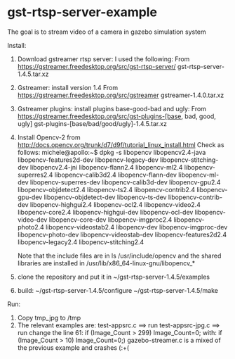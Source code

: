 # gst-rtsp-server-example
The goal is to stream video of a camera in gazebo simulation system

Install:

1. Download gstreamer rtsp server: I used the following:
      From https://gstreamer.freedesktop.org/src/gst-rtsp-server/
      gst-rtsp-server-1.4.5.tar.xz
2. Gstreamer: install version 1.4
      From https://gstreamer.freedesktop.org/src/gstreamer
      gstreamer-1.4.0.tar.xz
3. Gstreamer plugins: install plugins base-good-bad and ugly:
      From https://gstreamer.freedesktop.org/src/gst-plugins-[base, bad, good, ugly]
      gst-plugins-[base/bad/good/ugly]-1.4.5.tar.xz
4. Install Opencv-2 from http://docs.opencv.org/trunk/d7/d9f/tutorial_linux_install.html
   Check as follows:
   michele@apollo:~$ dpkg -s libopencv
libopencv2.4-java         libopencv-features2d-dev  libopencv-legacy-dev      libopencv-stitching-dev
libopencv2.4-jni          libopencv-flann2.4        libopencv-ml2.4           libopencv-superres2.4
libopencv-calib3d2.4      libopencv-flann-dev       libopencv-ml-dev          libopencv-superres-dev
libopencv-calib3d-dev     libopencv-gpu2.4          libopencv-objdetect2.4    libopencv-ts2.4
libopencv-contrib2.4      libopencv-gpu-dev         libopencv-objdetect-dev   libopencv-ts-dev
libopencv-contrib-dev     libopencv-highgui2.4      libopencv-ocl2.4          libopencv-video2.4
libopencv-core2.4         libopencv-highgui-dev     libopencv-ocl-dev         libopencv-video-dev
libopencv-core-dev        libopencv-imgproc2.4      libopencv-photo2.4        libopencv-videostab2.4
libopencv-dev             libopencv-imgproc-dev     libopencv-photo-dev       libopencv-videostab-dev
libopencv-features2d2.4   libopencv-legacy2.4       libopencv-stitching2.4    
   
   Note that the include files are in ls /usr/include/opencv and the shared libraries are installed in /usr/lib/x86_64-linux-gnu/libopencv_*
  
5. clone the repository and put it in ~/gst-rtsp-server-1.4.5/examples
6. build: 
      ~/gst-rtsp-server-1.4.5/configure
      ~/gst-rtsp-server-1.4.5/make

Run:

1. Copy tmp_jpg to /tmp
2. The relevant examples are:
              test-appsrc.c      ==> run 
              test-appsrc-jpg.c  ==> run
                       change the line 61:
                            if (Image_Count > 299) Image_Count=0; 
                        with:
                            if (Image_Count > 10) Image_Count=0;)
              gazebo-streamer.c is a mixed of the previous example and crashes (:+(
              
